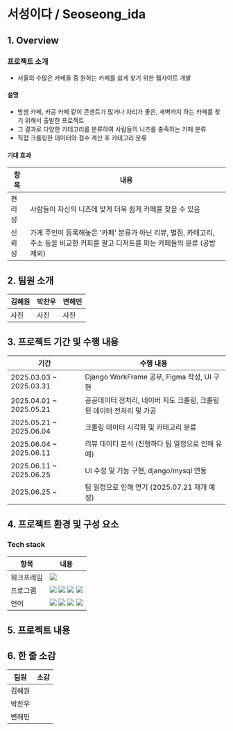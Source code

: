 # 서성이다 / Seoseong_ida

## 1. Overview

### 프로젝트 소개
- 서울의 수많은 카페들 중 원하는 카페를 쉽게 찾기 위한 웹사이트 개발

#### 설명
- 밤샘 카페, 카공 카페 같이 콘센트가 많거나 자리가 좋은, 새벽까지 하는 카페를 찾기 위해서 출발한 프로젝트
- 그 결과로 다양한 카테고리를 분류하여 사람들의 니즈를 충족하는 카페 분류
- 직접 크롤링한 데이터와 점수 계산 후 카테고리 분류

#### 기대 효과
|항목|내용|
|---|---|
|편리성|사람들이 자신의 니즈에 맞게 더욱 쉽게 카페를 찾을 수 있음|
|신뢰성|가게 주인이 등록해놓은 '카페' 분류가 아닌 리뷰, 별점, 카테고리, 주소 등을 비교한 커피를 팔고 디저트를 파는 카페들의 분류 (공방 제외)|

## 2. 팀원 소개
|김혜원|박찬우|변해민|
|---|---|---|
|사진|사진|사진|

## 3. 프로젝트 기간 및 수행 내용
|기간|수행 내용|
|---|---|
|2025.03.03 ~ 2025.03.31|Django WorkFrame 공부, Figma 작성, UI 구현|
|2025.04.01 ~ 2025.05.21|공공데이터 전처리, 네이버 지도 크롤링, 크롤링된 데이터 전처리 및 가공|
|2025.05.21 ~ 2025.06.04| 크롤링 데이터 시각화 및 카테고리 분류 |
|2025.06.04 ~ 2025.06.11| 리뷰 데이터 분석 (진행하다 팀 일정으로 인해 유예)|
|2025.06.11 ~ 2025.06.25| UI 수정 및 기능 구현, django/mysql 연동|
|2025.06.25 ~ | 팀 일정으로 인해 연기 (2025.07.21 재개 예정)|

## 4. 프로젝트 환경 및 구성 요소

### Tech stack
|항목|내용|
|---|---|
|워크프레임|  <img src="https://img.shields.io/badge/django-092E20?style=for-the-badge&logo=django&logoColor=white"> |
|프로그램| <img src="https://img.shields.io/badge/googlecolab-F9AB00?style=for-the-badge&logo=googlecolab&logoColor=white"> <img src="https://img.shields.io/badge/mysql-4479A1?style=for-the-badge&logo=mysql&logoColor=white"> <img src="https://img.shields.io/badge/ananconda-44A833?style=for-the-badge&logo=anaconda&logoColor=white"> <img src="https://img.shields.io/badge/visualstudiocode-3776AB?style=for-the-badge&logo=visualstudiocode&logoColor=white">|
|언어| <img src="https://img.shields.io/badge/javascript-F7DF1E?style=for-the-badge&logo=javascript&logoColor=white"> <img src="https://img.shields.io/badge/python-3776AB?style=for-the-badge&logo=python&logoColor=white">   <img src="https://img.shields.io/badge/css-663399?style=for-the-badge&logo=css&logoColor=white">  <img src="https://img.shields.io/badge/html5-E34F26?style=for-the-badge&logo=html5&logoColor=white">  | 

## 5. 프로젝트 내용

## 6. 한 줄 소감
|팀원|소감|
|---|---|
|김혜원||
|박찬우||
|변해민||
